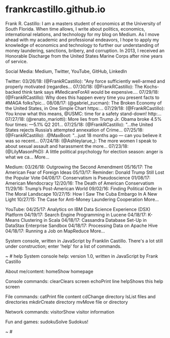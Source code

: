 # frankrcastillo.github.io

Frank R. Castillo:
I am a masters student of economics at the University of South Florida. When time allows, I write about politics, economics, international relations, and technology for my blog on Medium. As I move ahead with my academic and professional endeavors, I hope to apply my knowledge of economics and technology to further our understanding of money laundering, sanctions, bribery, and corruption. In 2013, I received an Honorable Discharge from the United States Marine Corps after nine years of service.

Social Media:
Medium, Twitter, YouTube, GitHub, LinkedIn

Twitter:
03/26/18: (@FrankRCastillo): "Any force sufficiently well-armed and properly motivated (regardles...
07/30/18: (@FrankRCastillo): The Kochs-backed think tank says #MedicareForAll would be expensive....
07/29/18: (@FrankRCastillo): Why does this happen every time you present facts to #MAGA folks?pic...
08/08/17: (@gabriel_zucman): The Broken Economy of the United States, in One Simple Chart https:...
07/29/18: (@FrankRCastillo): You know what this means, @USMC: time for a safety stand-down! http:...
07/27/18: (@renato_mariotti): More lies from Trump Jr. Obama broke 4.5% four times: —5.1% Q2 201...
07/25/18: (@FrankRCastillo): "...the United States rejects Russia’s attempted annexation of Crime...
07/25/18: (@FrankRCastillo): .@MaxBoot: "...just 18 months ago — can you believe it was so recent...
07/24/18: (@Ashleylarue_): The more women I speak to about sexual assault and harassment the more...
07/23/18: (@LilyMasonPhD): A little political psychology for election season: anger is what we ca...
More...

Medium:
03/26/18: Outgrowing the Second Amendment
05/16/17: The American Fear of Foreign Ideas
05/13/17: Reminder: Donald Trump Still Lost the Popular Vote
04/08/17: Conservatism is Pseudoscience
01/08/17: American Mendocracy
12/20/16: The Death of American Conservatism
11/29/16: Trump’s Post-American World
09/02/16: Finding Political Order in The Moral Landscape
10/27/15: How I Saw The Cuba Embargo In A New Light
10/27/15: The Case for Anti-Money Laundering Cooperation
More...

YouTube:
04/25/17: Analytics on IBM Data Science Experience (DSX) Platform
04/19/17: Search Engine Programming in Lucene
04/18/17: K-Means Clustering in Scala
04/18/17: Cassandra Database Set-Up in DataStax Enterprise Sandbox
04/18/17: Processing Data on Apache Hive
04/18/17: Running a Job on MapReduce
More...

System console, written in JavaScript by Franklin Castillo.
There's a lot still under construction; enter 'help' for a list of commands.

~ # help
System console help:
version 1.0, written in JavaScript by Frank Castillo

About me/content:
homeShow homepage

Console commands:
clearClears screen
echoPrint line
helpShows this help screen

File commands:
catPrint file content
cdChange directory
lsList files and directories
mkdirCreate directory
mvMove file or directory

Network commands:
visitorShow visitor information

Fun and games:
sudokuSolve Sudokus!

~ # 
